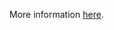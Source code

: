 More information [here](https://docs.prismacloud.io/en/enterprise-edition/policy-reference/aws-policies/aws-general-policies/ensure-aws-ssm-parameter-is-encrypted).
